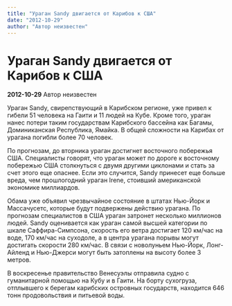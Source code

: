 ```yaml
---
title: "Ураган Sandy двигается от Карибов к США"
date: "2012-10-29"
author: "Автор неизвестен"
---
```


# Ураган Sandy двигается от Карибов к США

**2012-10-29** Автор неизвестен

Ураган Sandy, свирепствующий в Карибском регионе, уже привел к гибели 51 человека на Гаити и 11 людей на Кубе. Кроме того, ураган нанес потери таким государствам Карибского бассейна как Багамы, Доминиканская Республика, Ямайка. В общей сложности на Карибах от урагана погибли более 70 человек.

По прогнозам, до вторника ураган достигнет восточного побережья США. Специалисты говорят, что ураган может по дороге к восточному побережью США столкнуться с двумя другими циклонами и стать за счет этого еще опаснее. Если это случится, Sandy принесет еще больше вреда, чем прошлогодний ураган Irene, стоивший американской экономике миллиардов.

Обама уже объявил чрезвычайное состояние в штатах Нью-Йорк и Массачусетс, которые будут подвержены действию урагана. По прогнозам специалистов в США ураган затронет несколько миллионов людей. Sandy оценивается как ураган самой высшей категории по шкале Саффира-Симпсона, скорость его ветра достигает 120 км/час на воде, 170 км/час на суходоле, а в центра урагана порывы могут достигать скорости 280 км/час. В связи с новолуньем Нью-Йорк, Лонг-Айленд и Нью-Джерси могут быть затоплены на высоту более 3 метров.

В воскресенье правительство Венесуэлы отправила судно с гуманитарной помощью на Кубу и в Гаити. На борту сухогруза, отплывшего к берегам карибских островных государств, находится 646 тонн продовольствия и питьевой воды.